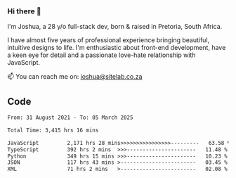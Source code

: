### Hi there 👋

I'm Joshua, a 28 y/o full-stack dev, born & raised in Pretoria, South Africa. 

I have almost five years of professional experience bringing beautiful, intuitive designs to life. I'm enthusiastic about front-end development, have a keen eye for detail and a passionate love-hate relationship with JavaScript.

📫 You can reach me on: joshua@sitelab.co.za

## **Code**

<!--START_SECTION:waka-->

```txt
From: 31 August 2021 - To: 05 March 2025

Total Time: 3,415 hrs 16 mins

JavaScript         2,171 hrs 28 mins>>>>>>>>>>>>>>>>---------   63.58 %
TypeScript         392 hrs 2 mins  >>>----------------------   11.48 %
Python             349 hrs 15 mins >>>----------------------   10.23 %
JSON               117 hrs 43 mins >------------------------   03.45 %
XML                71 hrs 2 mins   >------------------------   02.08 %
```

<!--END_SECTION:waka-->
